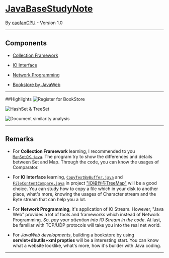 # [JavaBaseStudyNote](https://github.com/caofanCPU/JavaBaseStudyNote)  
By [caofanCPU](https://github.com/caofanCPU) - Version 1.0  
***
## Components
- [Collection Framework](https://github.com/caofanCPU/JavaBaseStudyNote/tree/master/集合学习)

- [IO Interface](https://github.com/caofanCPU/JavaBaseStudyNote/tree/master/IO学习)

- [Network Programming](https://github.com/caofanCPU/JavaBaseStudyNote/tree/master/网络编程)

- [Bookstore by JavaWeb](https://github.com/caofanCPU/JavaBaseStudyNote/tree/master/JavaWeb/BookStore) 

***
##Highlights
![Register for BookStore](http://opqyer7zj.bkt.clouddn.com/17-5-11/178542-file_1494438029945_14ba6.jpg)  

![HashSet & TreeSet](http://opqyer7zj.bkt.clouddn.com/17-5-11/2924697-file_1494438029646_b863.jpg)  

![Document similarity analysis](http://opqyer7zj.bkt.clouddn.com/17-5-11/24947807-file_1494438030096_f8b1.jpg)     

***
## Remarks
* For **Collection Framework** learning, I recommended to you [`MapSetOK.java`](https://github.com/caofanCPU/JavaBaseStudyNote/tree/master/集合学习/MapSet综合/MapSetOK.java). The program try to show the differences and details between Set and Map. Through the code, you can know the usages of Comparator.  

* For **IO Interface** learning, [`CopyTextByBuffer.java`](https://github.com/caofanCPU/JavaBaseStudyNote/tree/master/IO学习/CopyTextByBuffer.java) and [`FileContentCompare.java`](https://github.com/caofanCPU/JavaBaseStudyNote/tree/master/IO学习/IO操作与TreeMap/FileContentCompare.java) in project ["IO操作与TreeMap"](https://github.com/caofanCPU/JavaBaseStudyNote/tree/master/IO操作与TreeMap/FileContentCompare.java) will be a good choice. You can study how to copy a file which in your disk to another place, what's more, knowing the usages of Character stream and the Byte stream that can help you a lot.  

* For **Network Programming**, it's application of IO Stream. However, "Java Web" provides a lot of tools and frameworks which instead of Network Programming. *So, pay your attention into IO Stream in the code*. At last, be familiar with TCP/UDP protocols will take you into the real net world.  

* For *JavaWeb developments*, building a bookstore by using **servlet+dbutils+xml propties** will be a interesting start. You can know what a website looklike, what's more, how it's builder with Java coding.  

***
